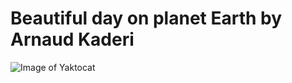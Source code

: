 # Beautiful day on planet Earth by Arnaud Kaderi

![Image of Yaktocat](https://octodex.github.com/images/Blacktocat_single_1.jpg)
